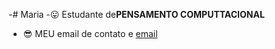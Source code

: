 -# Maria
-:stuck_out_tongue: Estudante de**PENSAMENTO COMPUTTACIONAL**
- :sunglasses: MEU email de contato e [email](maria.rael.oliveira@escola.pr.gov.br)
